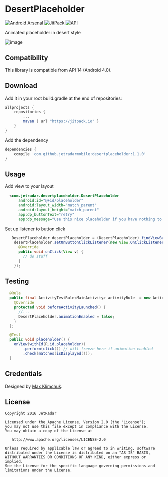 DesertPlaceholder
=================

[![Android Arsenal](https://img.shields.io/badge/Android%20Arsenal-DesertPlaceholder-brightgreen.svg?style=flat)](https://android-arsenal.com/details/1/5065)
[![JitPack](https://jitpack.io/v/JetradarMobile/DesertPlaceholder.svg)](https://jitpack.io/#JetradarMobile/DesertPlaceholder)
[![API](https://img.shields.io/badge/API-14%2B-brightgreen.svg?style=flat)](https://android-arsenal.com/api?level=14)

Animated placeholder in desert style

![image](https://github.com/JetradarMobile/DesertPlaceholder/blob/master/art/desertplaceholder.gif)


Compatibility
-------------

This library is compatible from API 14 (Android 4.0).


Download
--------

Add it in your root build.gradle at the end of repositories:

```groovy
allprojects {
    repositories {
        ...
        maven { url "https://jitpack.io" }
    }
}
```

Add the dependency

```groovy
dependencies {
    compile 'com.github.jetradarmobile:desertplaceholder:1.1.0'
}
```


Usage
-----

Add view to your layout

``` xml
  <com.jetradar.desertplaceholder.DesertPlaceholder
      android:id="@+id/placeholder"
      android:layout_width="match_parent"
      android:layout_height="match_parent"
      app:dp_buttonText="retry"
      app:dp_message="Use this nice placeholder if you have nothing to show"/>
```

Set up listener to button click

``` java
   DesertPlaceholder desertPlaceholder = (DesertPlaceholder) findViewById(R.id.placeholder);
    desertPlaceholder.setOnButtonClickListener(new View.OnClickListener() {
      @Override
      public void onClick(View v) {
        // do stuff
      }
    });
```


Testing
-------

``` java
  @Rule
  public final ActivityTestRule<MainActivity> activityRule  = new ActivityTestRule<MainActivity>(MainActivity.class) {
    @Override
    protected void beforeActivityLaunched() {
      //...
      DesertPlaceholder.animationEnabled = false;
    }
  };

  @Test
  public void placeholder() {
    onView(withId(R.id.placeholder))
        .perform(click()) // will freeze here if animation enabled
        .check(matches(isDisplayed()));
  }
```


Credentials
-----------

Designed by [Max Klimchuk](https://dribbble.com/maxklimchuk).


License
-------

    Copyright 2016 JetRadar

    Licensed under the Apache License, Version 2.0 (the "License");
    you may not use this file except in compliance with the License.
    You may obtain a copy of the License at
    
       http://www.apache.org/licenses/LICENSE-2.0
    
    Unless required by applicable law or agreed to in writing, software
    distributed under the License is distributed on an "AS IS" BASIS,
    WITHOUT WARRANTIES OR CONDITIONS OF ANY KIND, either express or implied.
    See the License for the specific language governing permissions and
    limitations under the License.
